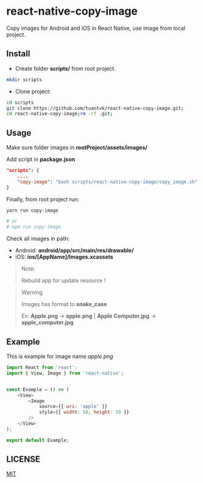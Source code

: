 # react-native-copy-image

Copy images for Android and iOS in React Native, use image from local project.


## Install

- Create folder __scripts/__ from root project.
```bash
mkdir scripts
```

- Clone project:
```bash
cd scripts
git clone https://github.com/tuantvk/react-native-copy-image.git;
cd react-native-copy-image;rm -rf .git;
```


## Usage

Make sure folder images in __rootProject/assets/images/__

Add script in __package.json__

```json
"scripts": {
    ....
    "copy-image": "bash scripts/react-native-copy-image/copy_image.sh" // add here
}
```

Finally, from root project run:

```bash
yarn run copy-image

# or
# npm run copy-image
```


Check all images in path:
- Android: __android/app/src/main/res/drawable/__
- iOS: __ios/[AppName]/Images.xcassets__


> Note:
>
> Rebuild app for update resource !


> Warning
>
> Images has format to **snake_case**
>
> Ex: **Apple.png** -> **apple.png** | **Apple Computer.jpg** -> **apple_computer.jpg**


## Example

This is example for image name _apple.png_

```js
import React from 'react';
import { View, Image } from 'react-native';


const Example = () => (
    <View>
        <Image
            source={{ uri: 'apple' }}
            style={{ width: 50, height: 50 }}
        />
    </View>
);

export default Example;
```


## LICENSE

[MIT](LICENSE)